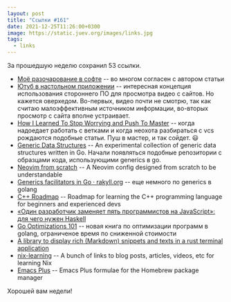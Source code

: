 ```yaml
---
layout: post
title: "Ссылки #161"
date: 2021-12-25T11:26:00+0300
image: https://static.juev.org/images/links.jpg
tags:
  - links
---
```

За прошедшую неделю сохранил 53 ссылки.

* [Моё разочарование в софте](https://tonsky.me/blog/disenchantment/ru/) -- во многом согласен с автором статьи
* [Ютуб в настольном приложении](https://grishaev.me/youtube-desktop/) -- интересная концепция использования стороннего ПО для просмотра видео с сайтов. Но кажется оверхедом. Во-первых, видео почти не смотрю, так как считаю малоэффективным источником информации, во-вторых просмотр с сайта вполне устраивает.
* [How I Learned To Stop Worrying and Push To Master](https://thenable.io/push-to-master/) -- когда надоедает работать с ветками и когда неохота разбираться с vcs рождаются подобные статьи. Пуш в мастер, и так сойдет. 😃
* [Generic Data Structures](https://github.com/zyedidia/generic) -- An experimental collection of generic data structures written in Go. Начали появляться подобные репозитории с образцами кода, использующими generics в go.
* [Neovim from scratch](https://github.com/LunarVim/Neovim-from-scratch) -- A Neovim config designed from scratch to be understandable
* [Generics facilitators in Go · rakyll.org](https://rakyll.org/generics-facilititators/) -- еще немного по generics в golang
* [C++ Roadmap](https://github.com/salmer/CppDeveloperRoadmap) -- Roadmap for learning the C++ programming language for beginners and experienced devs
* [«Один разработчик заменяет пять программистов на JavaScript»: для чего нужен Haskell](https://skillbox.ru/media/code/odin-razrabotchik-zamenyaet-pyat-programmistov-na-javascript-dlya-chego-nuzhen-haskell/)
* [Go Optimizations 101](https://go101.org/optimizations/101.html) -- новая книга по оптимизации программ в golang, ограниченое время по сниженной стоимости
* [A library to display rich (Markdown) snippets and texts in a rust terminal application](https://github.com/Canop/termimad)
* [nix-learning](https://github.com/humancalico/nix-learning) -- A bunch of links to blog posts, articles, videos, etc for learning Nix
* [Emacs Plus](https://github.com/d12frosted/homebrew-emacs-plus) -- Emacs Plus formulae for the Homebrew package manager

Хорошей вам недели!
